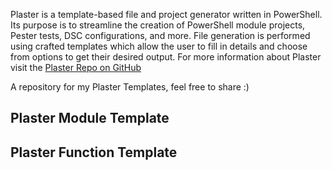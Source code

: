 Plaster is a template-based file and project generator written in PowerShell. Its purpose is to streamline the creation of PowerShell module projects, Pester tests, DSC configurations, and more. File generation is performed using crafted templates which allow the user to fill in details and choose from options to get their desired output. For more information about Plaster visit the [Plaster Repo on GitHub](https://github.com/PowerShell/Plaster)

A repository for my Plaster Templates, feel free to share :)

## Plaster Module Template

## Plaster Function Template